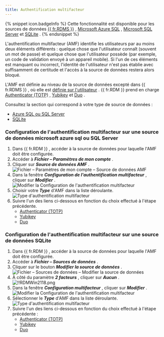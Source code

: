 ```yaml
---
title: Authentification multifacteur
---
```

{% snippet icon.badgeInfo %} 
Cette fonctionnalité est disponible pour les sources de données [{{ fr.RDMS }}](/fr/rdm/windows/data-sources/data-sources-types/advanced-data-sources/server/) , [Microsoft Azure SQL](/fr/rdm/windows/data-sources/data-sources-types/advanced-data-sources/microsoft-azure-sql/) , [Microsoft SQL Server](/fr/rdm/windows/data-sources/data-sources-types/advanced-data-sources/microsoft-sql-server/) et [SQLite](/fr/rdm/windows/data-sources/data-sources-types/sqlite/) . 
{% endsnippet %}
 
L'authentification multifacteur (AMF) identifie les utilisateurs par au moins deux éléments différents : quelque chose que l'utilisateur connaît (souvent un mot de passe) et quelque chose que l'utilisateur possède (par exemple, un code de validation envoyé à un appareil mobile). Si l'un de ces éléments est manquant ou incorrect, l'identité de l'utilisateur n'est pas établie avec suffisamment de certitude et l'accès à la source de données restera alors bloqué.  

L'AMF est définie au niveau de la source de données excepté dans {{ fr.RDMS }} , où elle est [définie sur l'utilisateur](/fr/server/web-interface/administration/configuration/server-settings/security/two-factor/) . {{ fr.RDM }} prend en charge [Authenticator (TOTP)](/fr/rdm/windows/data-sources/multi-factor-authentication/authenticator-totp/) , [Yubikey](/fr/rdm/windows/data-sources/multi-factor-authentication/yubikey/) et [Duo](/fr/rdm/windows/data-sources/multi-factor-authentication/duo/) .  

Consultez la section qui correspond à votre type de source de données :  

* [Azure SQL ou SQL Server](#configuration-de-lauthentification-multifacteur-sur-une-source-de-données-microsoft-azure-sql-ou-sql-server) 
* [SQLite](#configuration-de-lauthentification-multifacteur-sur-une-source-de-données-sqlite) 

### Configuration de l'authentification multifacteur sur une source de données microsoft azure sql ou SQL Server 

1. Dans {{ fr.RDM }} , accéder à la source de données pour laquelle l'AMF doit être configurée. 
1. Accéder à ***Fichier – Paramètres de mon compte*** . 
1. Cliquer sur ***Source de données AMF*** .  
![Fichier – Paramètres de mon compte – Source de données AMF](/img/fr/rdm/windows/RDMWin2112.png) 
1. Dans la fenêtre ***Configuration de l'authentification multifacteur*** , cliquer sur ***Modifier*** .  
![Modifier la Configuration de l'authentification multifacteur](/img/fr/rdm/windows/clip11098.png) 
1. Choisir votre ***Type*** d'AMF dans la liste déroulante.  
![Type d'authentification multifacteur](/img/fr/rdm/windows/clip11099.png) 
1. Suivre l'un des liens ci-dessous en fonction du choix effectué à l'étape précédente. 
    * [Authenticator (TOTP)](/fr/rdm/windows/data-sources/multi-factor-authentication/authenticator-totp/) 
    * [Yubikey](/fr/rdm/windows/data-sources/multi-factor-authentication/yubikey/) 
    * [Duo](/fr/rdm/windows/data-sources/multi-factor-authentication/duo/) 

### Configuration de l'authentification multifacteur sur une source de données SQLite 

1. Dans {{ fr.RDM }} , accéder à la source de données pour laquelle l'AMF doit être configurée. 
1. Accéder à ***Fichier – Sources de données*** . 
1. Cliquer sur le bouton ***Modifier la source de données*** .  
![Fichier – Sources de données – Modifier la source de données](/img/fr/rdm/windows/RDMWin2117.png) 
1. À côté du paramètre ***2 facteurs*** , cliquer sur ***Aucun*** .  
![!!RDMWin2118.png](/img/fr/rdm/windows/RDMWin2118.png) 
1. Dans la fenêtre ***Configuration multifacteur*** , cliquer sur ***Modifier*** .  
![Modifier la Configuration de l'authentification multifacteur](/img/fr/rdm/windows/clip11098.png) 
1. Sélectionner le ***Type*** d'AMF dans la liste déroulante.  
![Type d'authentification multifacteur](/img/fr/rdm/windows/clip11099.png) 
1. Suivre l'un des liens ci-dessous en fonction du choix effectué à l'étape précédente : 
    * [Authenticator (TOTP)](/fr/rdm/windows/data-sources/multi-factor-authentication/authenticator-totp/) 
    * [Yubikey](/fr/rdm/windows/data-sources/multi-factor-authentication/yubikey/) 
    * [Duo](/fr/rdm/windows/data-sources/multi-factor-authentication/duo/) 


